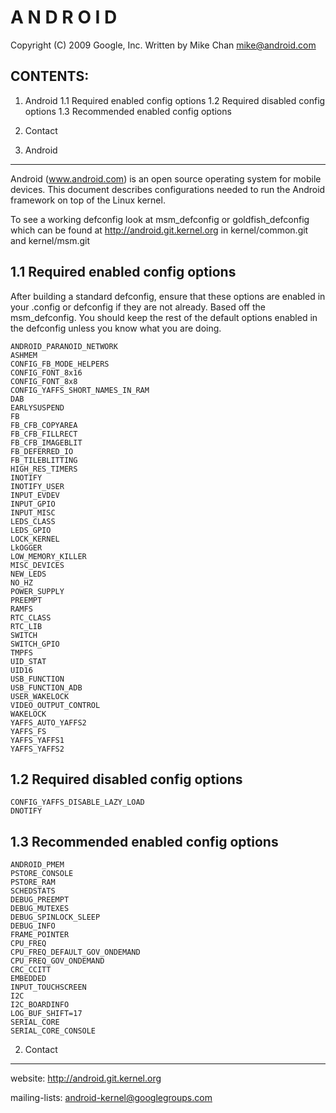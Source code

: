 
#	A N D R O I D


Copyright (C) 2009 Google, Inc.
Written by Mike Chan <mike@android.com>

CONTENTS:
---------

1. Android
  1.1 Required enabled config options
  1.2 Required disabled config options
  1.3 Recommended enabled config options
2. Contact


1. Android

-------------

Android (www.android.com) is an open source operating system for mobile devices.
This document describes configurations needed to run the Android framework on
top of the Linux kernel.

To see a working defconfig look at msm_defconfig or goldfish_defconfig
which can be found at http://android.git.kernel.org in kernel/common.git
and kernel/msm.git


1.1 Required enabled config options
-----------------------------------
After building a standard defconfig, ensure that these options are enabled in
your .config or defconfig if they are not already. Based off the msm_defconfig.
You should keep the rest of the default options enabled in the defconfig
unless you know what you are doing.
```
ANDROID_PARANOID_NETWORK
ASHMEM
CONFIG_FB_MODE_HELPERS
CONFIG_FONT_8x16
CONFIG_FONT_8x8
CONFIG_YAFFS_SHORT_NAMES_IN_RAM
DAB
EARLYSUSPEND
FB
FB_CFB_COPYAREA
FB_CFB_FILLRECT
FB_CFB_IMAGEBLIT
FB_DEFERRED_IO
FB_TILEBLITTING
HIGH_RES_TIMERS
INOTIFY
INOTIFY_USER
INPUT_EVDEV
INPUT_GPIO
INPUT_MISC
LEDS_CLASS
LEDS_GPIO
LOCK_KERNEL
LkOGGER
LOW_MEMORY_KILLER
MISC_DEVICES
NEW_LEDS
NO_HZ
POWER_SUPPLY
PREEMPT
RAMFS
RTC_CLASS
RTC_LIB
SWITCH
SWITCH_GPIO
TMPFS
UID_STAT
UID16
USB_FUNCTION
USB_FUNCTION_ADB
USER_WAKELOCK
VIDEO_OUTPUT_CONTROL
WAKELOCK
YAFFS_AUTO_YAFFS2
YAFFS_FS
YAFFS_YAFFS1
YAFFS_YAFFS2
```

1.2 Required disabled config options
------------------------------------
```
CONFIG_YAFFS_DISABLE_LAZY_LOAD
DNOTIFY
```

1.3 Recommended enabled config options
------------------------------
```
ANDROID_PMEM
PSTORE_CONSOLE
PSTORE_RAM
SCHEDSTATS
DEBUG_PREEMPT
DEBUG_MUTEXES
DEBUG_SPINLOCK_SLEEP
DEBUG_INFO
FRAME_POINTER
CPU_FREQ
CPU_FREQ_DEFAULT_GOV_ONDEMAND
CPU_FREQ_GOV_ONDEMAND
CRC_CCITT
EMBEDDED
INPUT_TOUCHSCREEN
I2C
I2C_BOARDINFO
LOG_BUF_SHIFT=17
SERIAL_CORE
SERIAL_CORE_CONSOLE
```
2. Contact
-------------
website: http://android.git.kernel.org

mailing-lists: android-kernel@googlegroups.com
